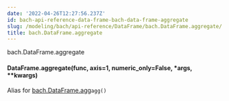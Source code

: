 ```yaml
---
date: '2022-04-26T12:27:56.237Z'
id: bach-api-reference-data-frame-bach-data-frame-aggregate
slug: /modeling/bach/api-reference/DataFrame/bach.DataFrame.aggregate/
title: bach.DataFrame.aggregate
---
```


bach.DataFrame.aggregate


#### DataFrame.aggregate(func, axis=1, numeric_only=False, \*args, \*\*kwargs)
Alias for [bach.DataFrame.agg](#bach.DataFrame.agg)`agg()`

<!-- !! processed by numpydoc !! -->
